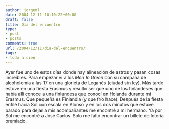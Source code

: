 ```yaml
---
author: jorgeml
date: 2004-12-11 10:10:22+00:00
draft: false
title: Día del encuentro
type: 
- post
- posts
comments: true
url: /2004/12/11/dia-del-encuentro/
tags:
- todo a cien
---
```


Ayer fue uno de estos días donde hay alineación de astros y pasan cosas increíbles. Para empezar vi a los _Men In Green_ con su campaña de alcoholemia a las 17 en una glorieta de Leganés (ciudad sin ley). Más tarde estuve en una fiesta Erasmus y resultó ser que uno de los finlandeses que había allí conoce a una finlandesa que conocí en Holanda durante mi Erasmus. Que pequeña es Finlandia (y que frío hace). Después de la fiesta enfilé hacia Sol con escala en Alonso y en los dos minutos que estuve parado para dejar a mis acompañantes me encontré a mi hermano. Ya por Sol me encontré a José Carlos. Solo me faltó encontrar un billete de lotería premiado.
